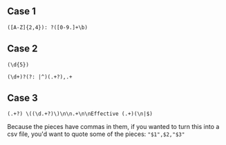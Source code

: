 ## Case 1

`([A-Z]{2,4}): ?([0-9.]+\b)`

## Case 2

`(\d{5})`

`(\d+)?(?: |^)(.+?),.+`

## Case 3

`(.+?) \((\d.+?)\)\n\n.+\n\nEffective (.+)(\n|$)`

Because the pieces have commas in them, if you wanted to turn this into a csv file, you'd want to quote some of the pieces: `"$1",$2,"$3"`
